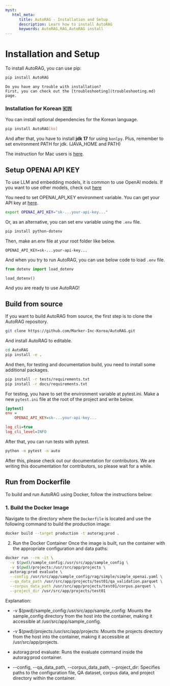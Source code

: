 ```yaml
---
myst:
   html_meta:
      title: AutoRAG - Installation and Setup
      description: Learn how to install AutoRAG
      keywords: AutoRAG,RAG,AutoRAG install
---
```

# Installation and Setup

To install AutoRAG, you can use pip:

```bash
pip install AutoRAG
```

```{admonition} Trouble with installation?
Do you have any trouble with installation?
First, you can check out the [troubleshooting](troubleshooting.md) page.
```

### Installation for Korean 🇰🇷

You can install optional dependencies for the Korean language.

```bash
pip install AutoRAG[ko]
```

And after that, you have to install **jdk 17** for using `konlpy`.
Plus, remember to set environment PATH for jdk.
(JAVA_HOME and PATH)

The instruction for Mac users is [here](https://velog.io/@yoonsy/M1%EC%B9%A9-Mac%EC%97%90-konlpy-%EC%84%A4%EC%B9%98%ED%95%98%EA%B8%B0).

## Setup OPENAI API KEY
To use LLM and embedding models, it is common to use OpenAI models.
If you want to use other models, check out [here](local_model.md)

You need to set OPENAI_API_KEY environment variable.
You can get your API key at [here](https://platform.openai.com/account/api-keys).

```bash
export OPENAI_API_KEY="sk-...your-api-key..."
```

Or, as an alternative, you can set env variable using the `.env` file.

```bash
pip install python-dotenv
```

Then, make an.env file at your root folder like below.
```dotenv
OPENAI_API_KEY=sk-...your-api-key...
```

And when you try to run AutoRAG, you can use below code to load `.env` file.

```python
from dotenv import load_dotenv

load_dotenv()
```

And you are ready to use AutoRAG!


## Build from source

If you want to build AutoRAG from source, the first step is to clone the AutoRAG repository.

```bash
git clone https://github.com/Marker-Inc-Korea/AutoRAG.git
```

And install AutoRAG to editable.
```bash
cd AutoRAG
pip install -e .
```

And then, for testing and documentation build, you need to install some additional packages.

```bash
pip install -r tests/requirements.txt
pip install -r docs/requirements.txt
```

For testing, you have to set the environment variable at pytest.ini.
Make a new `pytest.ini` file at the root of the project and write below.

```ini
[pytest]
env =
    OPENAI_API_KEY=sk-...your-api-key...

log_cli=true
log_cli_level=INFO
```

After that, you can run tests with pytest.

```bash
python -m pytest -n auto
```

After this, please check out our documentation for contributors.
We are writing this documentation for contributors, so please wait for a while.


## Run from Dockerfile

To build and run AutoRAG using Docker, follow the instructions below:

### 1. Build the Docker Image

Navigate to the directory where the `Dockerfile` is located and use the following command to build the production image:

```bash
docker build --target production -t autorag:prod .
```

2. Run the Docker Container
Once the image is built, run the container with the appropriate configuration and data paths:

```bash
docker run --rm -it \
  -v $(pwd)/sample_config:/usr/src/app/sample_config \
  -v $(pwd)/projects:/usr/src/app/projects \
  autorag:prod evaluate \
  --config /usr/src/app/sample_config/rag/simple/simple_openai.yaml \
  --qa_data_path /usr/src/app/projects/test01/qa_validation.parquet \
  --corpus_data_path /usr/src/app/projects/test01/corpus.parquet \
  --project_dir /usr/src/app/projects/test01
```

Explanation: 
 - -v $(pwd)/sample_config:/usr/src/app/sample_config: Mounts the sample_config directory from the host into the container, making it accessible at /usr/src/app/sample_config.

 - -v $(pwd)/projects:/usr/src/app/projects: Mounts the projects directory from the host into the container, making it accessible at /usr/src/app/projects.

 - autorag:prod evaluate: Runs the evaluate command inside the autorag:prod container.
 - --config, --qa_data_path, --corpus_data_path, --project_dir: Specifies paths to the configuration file, QA dataset, corpus data, and project directory within the container.
